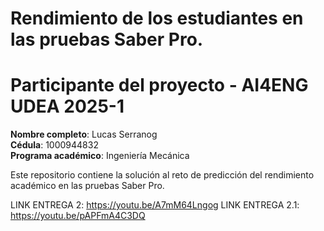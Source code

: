 # Rendimiento de los estudiantes en las pruebas Saber Pro.

# Participante del proyecto - AI4ENG UDEA 2025-1

**Nombre completo**: Lucas Serranog  
**Cédula**: 1000944832  
**Programa académico**: Ingeniería Mecánica

Este repositorio contiene la solución al reto de predicción del rendimiento académico en las pruebas Saber Pro.

LINK ENTREGA 2: https://youtu.be/A7mM64Lngog
LINK ENTREGA 2.1: https://youtu.be/pAPFmA4C3DQ
